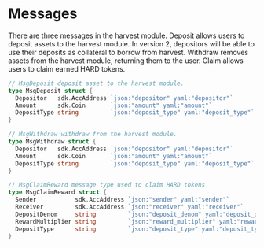 <!--
order: 3
-->

# Messages

There are three messages in the harvest module. Deposit allows users to deposit assets to the harvest module. In version 2, depositors will be able to use their deposits as collateral to borrow from harvest. Withdraw removes assets from the harvest module, returning them to the user. Claim allows users to claim earned HARD tokens.

```go
// MsgDeposit deposit asset to the harvest module.
type MsgDeposit struct {
  Depositor   sdk.AccAddress `json:"depositor" yaml:"depositor"`
  Amount      sdk.Coin       `json:"amount" yaml:"amount"`
  DepositType string         `json:"deposit_type" yaml:"deposit_type"`
}

// MsgWithdraw withdraw from the harvest module.
type MsgWithdraw struct {
  Depositor   sdk.AccAddress `json:"depositor" yaml:"depositor"`
  Amount      sdk.Coin       `json:"amount" yaml:"amount"`
  DepositType string         `json:"deposit_type" yaml:"deposit_type"`
}

// MsgClaimReward message type used to claim HARD tokens
type MsgClaimReward struct {
  Sender           sdk.AccAddress `json:"sender" yaml:"sender"`
  Receiver         sdk.AccAddress `json:"receiver" yaml:"receiver"`
  DepositDenom     string         `json:"deposit_denom" yaml:"deposit_denom"`
  RewardMultiplier string         `json:"reward_multiplier" yaml:"reward_multiplier"`
  DepositType      string         `json:"deposit_type" yaml:"deposit_type"`
}
```

